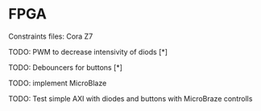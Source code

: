# FPGA

Constraints files: Cora Z7

TODO: PWM to decrease intensivity of diods [*]

TODO: Debouncers for buttons [*]

TODO: implement MicroBlaze

TODO: Test simple AXI with diodes and buttons with MicroBraze controlls
